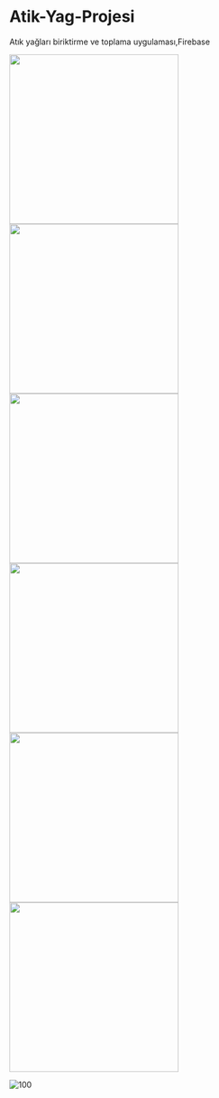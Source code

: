 # Atik-Yag-Projesi
Atık yağları biriktirme ve toplama uygulaması,Firebase

<img src="https://user-images.githubusercontent.com/48031373/190011584-66a09bf5-76b7-4734-81c9-cc2d09a5585d.png" width="300">

<img src="https://user-images.githubusercontent.com/48031373/190011669-6da196e4-2029-456d-9209-9df267fff4a5.png" width="300">

<img src="https://user-images.githubusercontent.com/48031373/190011672-155e2406-1a0c-41b6-99ec-a6bb144d7e71.png" width="300">

<img src="https://user-images.githubusercontent.com/48031373/190011689-b7cc097a-37f9-4e4e-8b0e-e7f56cd2c01a.png" width="300">

<img src="https://user-images.githubusercontent.com/48031373/190011706-9640c84d-7d1a-4df5-bb4c-2b7bdf55572e.png" width="300">

<img src="https://user-images.githubusercontent.com/48031373/190011730-02e9c36f-1a5f-4493-a9f6-1612ddfb2dcc.png" width="300">

![100](https://user-images.githubusercontent.com/48031373/190011746-5ec5f38f-c59c-44aa-bed2-8a79e027eb92.jpg)

